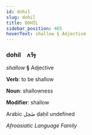```yaml
---
id: dohil
slug: dohil
title: DOHİL
sidebar_position: 465
hoverText: shallow § Adjective
---
```


### dohil&emsp;<span kind="abugida">ʌɂ͊ɟ</span>

*shallow* **§** Adjective

**Verb**: to be shallow

**Noun**: shallowness

**Modifier**: shallow

Arabic ضَحِل ḍaḥil undefined

*Afroasiatic Language Family*
